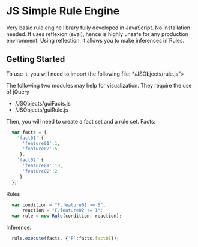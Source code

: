# JS Simple Rule Engine

Very basic rule engine library fully developed in JavaScript. No installation needed. It uses reflexion (eval), hence is highly unsafe for any production environment.
Using reflection, it allows you to make inferences in Rules.

## Getting Started
To use it, you will need to import the following file:
*/JSObjects/rule.js"></script>
        
The following two modules may help for visualization. They require the use of jQuery
* /JSObjects/guiFacts.js
* /JSObjects/guiRule.js

Then, you will need to create a fact set and a rule set.
Facts:
```javascript
  var facts = {
    'fact01':{
      'feature01':1,
      'feature02':5
     },
    'fact02':{
      'feature01':10,
      'feature02':2
     }
  };
```
Rules
```javascript
  var condition = "F.feature01 >= 5",
      reaction = "F.feature02 += 1";
  var rule = new Rule(condition, reaction);
```
Inference:
```javascript
  rule.execute(facts, {'F':facts.fact01});
```

